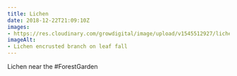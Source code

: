 ```yaml
---
title: Lichen
date: 2018-12-22T21:09:10Z
images: 
- https://res.cloudinary.com/growdigital/image/upload/v1545512927/lichen-10AB9F5D.jpg
imageAlt: 
- Lichen encrusted branch on leaf fall
---
```


Lichen near the #ForestGarden
